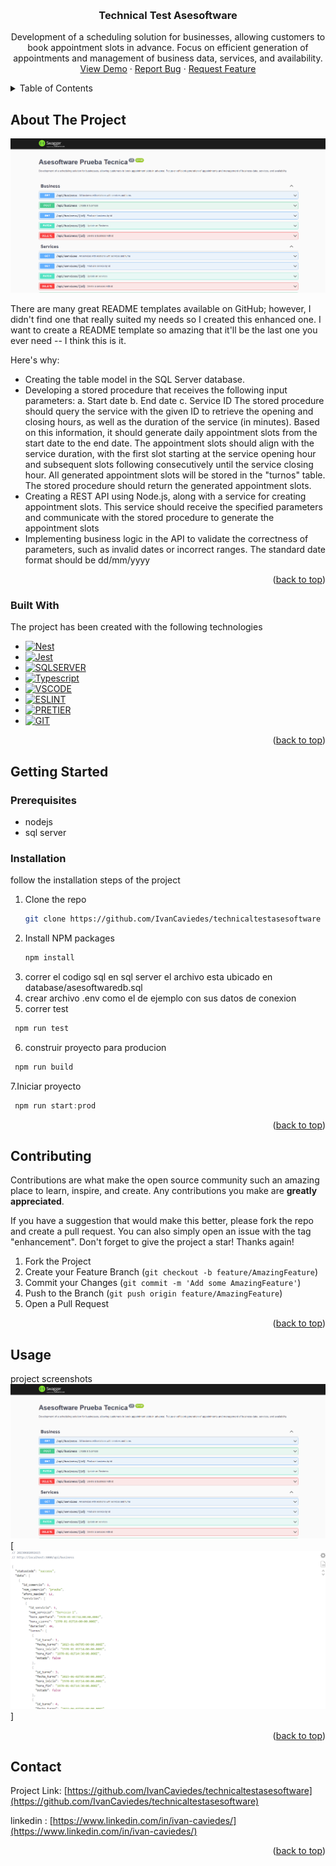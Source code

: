 <a name="readme-top"></a>

<!-- PROJECT LOGO -->
<br />
<div align="center">

  <h3 align="center">Technical Test Asesoftware</h3>

  <p align="center">
    Development of a scheduling solution for businesses, allowing customers to book appointment slots in advance. Focus on efficient generation of appointments and management of business data, services, and availability.
    <br />
    <a href="https://github.com/othneildrew/Best-README-Template">View Demo</a>
    ·
    <a href="https://github.com/othneildrew/Best-README-Template/issues">Report Bug</a>
    ·
    <a href="https://github.com/othneildrew/Best-README-Template/issues">Request Feature</a>
  </p>
</div>

<!-- TABLE OF CONTENTS -->
<details>
  <summary>Table of Contents</summary>
  <ol>
    <li>
      <a href="#about-the-project">About The Project</a>
      <ul>
        <li><a href="#built-with">Built With</a></li>
      </ul>
    </li>
    <li>
      <a href="#getting-started">Getting Started</a>
      <ul>
        <li><a href="#prerequisites">Prerequisites</a></li>
        <li><a href="#installation">Installation</a></li>
      </ul>
    </li>
    <li><a href="#contributing">Contributing</a></li>
  </ol>
</details>

<!-- ABOUT THE PROJECT -->

## About The Project

[![Product Name Screen Shot][product-screenshot]](https://example.com)

There are many great README templates available on GitHub; however, I didn't find one that really suited my needs so I created this enhanced one. I want to create a README template so amazing that it'll be the last one you ever need -- I think this is it.

Here's why:

- Creating the table model in the SQL Server database.
- Developing a stored procedure that receives the following input parameters: a. Start date b. End date c. Service ID The stored procedure should query the service with the given ID to retrieve the opening and closing hours, as well as the duration of the service (in minutes). Based on this information, it should generate daily appointment slots from the start date to the end date. The appointment slots should align with the service duration, with the first slot starting at the service opening hour and subsequent slots following consecutively until the service closing hour. All generated appointment slots will be stored in the "turnos" table. The stored procedure should return the generated appointment slots.
- Creating a REST API using Node.js, along with a service for creating appointment slots. This service should receive the specified parameters and communicate with the stored procedure to generate the appointment slots
- Implementing business logic in the API to validate the correctness of parameters, such as invalid dates or incorrect ranges. The standard date format should be dd/mm/yyyy

<p align="right">(<a href="#readme-top">back to top</a>)</p>

### Built With

The project has been created with the following technologies

- [![Nest][Nest.js]][Next-url]
- [![Jest][Jest.js]][Next-url]
- [![SQLSERVER][SQL.Server]][Next-url]
- [![Typescript][Typescript]][Next-url]
- [![VSCODE][VSCODE]][Next-url]
- [![ESLINT][ESLINT]][Next-url]
- [![PRETIER][PRETIER]][Next-url]
- [![GIT][GIT]][Next-url]

<p align="right">(<a href="#readme-top">back to top</a>)</p>

<!-- GETTING STARTED -->

## Getting Started

### Prerequisites

- nodejs
- sql server

### Installation

follow the installation steps of the project

1. Clone the repo
   ```sh
   git clone https://github.com/IvanCaviedes/technicaltestasesoftware
   ```
2. Install NPM packages
   ```sh
   npm install
   ```
3. correr el codigo sql en sql server el archivo esta ubicado en database/asesoftwaredb.sql
4. crear archivo .env como el de ejemplo con sus datos de conexion
5. correr test

```js
 npm run test
```

6. construir proyecto para producion

```js
 npm run build
```

7.Iniciar proyecto

```js
 npm run start:prod
```

<p align="right">(<a href="#readme-top">back to top</a>)</p>

<!-- CONTRIBUTING -->

## Contributing

Contributions are what make the open source community such an amazing place to learn, inspire, and create. Any contributions you make are **greatly appreciated**.

If you have a suggestion that would make this better, please fork the repo and create a pull request. You can also simply open an issue with the tag "enhancement". Don't forget to give the project a star! Thanks again!

1. Fork the Project
2. Create your Feature Branch (`git checkout -b feature/AmazingFeature`)
3. Commit your Changes (`git commit -m 'Add some AmazingFeature'`)
4. Push to the Branch (`git push origin feature/AmazingFeature`)
5. Open a Pull Request

<p align="right">(<a href="#readme-top">back to top</a>)</p>

## Usage

project screenshots [![Product Name Screen Shot][product-screenshot]](https://example.com) [![Product Name Screen Shot][product-screenshot2]]

<p align="right">(<a href="#readme-top">back to top</a>)</p>

## Contact

Project Link: [https://github.com/IvanCaviedes/technicaltestasesoftware](https://github.com/IvanCaviedes/technicaltestasesoftware)

linkedin : [https://www.linkedin.com/in/ivan-caviedes/](https://www.linkedin.com/in/ivan-caviedes/)

<p align="right">(<a href="#readme-top">back to top</a>)</p>

<!-- MARKDOWN LINKS & IMAGES -->
<!-- https://www.markdownguide.org/basic-syntax/#reference-style-links -->

[contributors-shield]: https://img.shields.io/github/contributors/othneildrew/Best-README-Template.svg?style=for-the-badge
[contributors-url]: https://github.com/IvanCaviedes/technicaltestasesoftware/graphs/contributors
[forks-shield]: https://img.shields.io/github/forks/othneildrew/Best-README-Template.svg?style=for-the-badge
[forks-url]: https://github.com/IvanCaviedes/technicaltestasesoftware/network/members
[stars-shield]: https://img.shields.io/github/stars/othneildrew/Best-README-Template.svg?style=for-the-badge
[stars-url]: https://github.com/IvanCaviedes/technicaltestasesoftware/stargazers
[issues-shield]: https://img.shields.io/github/issues/othneildrew/Best-README-Template.svg?style=for-the-badge
[issues-url]: https://github.com/IvanCaviedes/technicaltestasesoftware/issues
[license-shield]: https://img.shields.io/github/license/othneildrew/Best-README-Template.svg?style=for-the-badge
[license-url]: https://github.com/othneildrew/Best-README-Template/blob/master/LICENSE.txt
[linkedin-shield]: https://img.shields.io/badge/-LinkedIn-black.svg?style=for-the-badge&logo=linkedin&colorB=555
[linkedin-url]: https://www.linkedin.com/in/ivan-caviedes/
[product-screenshot]: docs/swagger.png
[product-screenshot2]: docs/Business.png
[product-screenshot3]: docs/swagger.png
[product-screenshot4]: docs/swagger.png
[Next.js]: https://img.shields.io/badge/next.js-000000?style=for-the-badge&logo=nextdotjs&logoColor=white
[Next-url]: https://nextjs.org/
[React.js]: https://img.shields.io/badge/React-20232A?style=for-the-badge&logo=react&logoColor=61DAFB
[React-url]: https://reactjs.org/
[Vue.js]: https://img.shields.io/badge/Vue.js-35495E?style=for-the-badge&logo=vuedotjs&logoColor=4FC08D
[Vue-url]: https://vuejs.org/
[Angular.io]: https://img.shields.io/badge/Angular-DD0031?style=for-the-badge&logo=angular&logoColor=white
[Angular-url]: https://angular.io/
[Svelte.dev]: https://img.shields.io/badge/Svelte-4A4A55?style=for-the-badge&logo=svelte&logoColor=FF3E00
[Svelte-url]: https://svelte.dev/
[Laravel.com]: https://img.shields.io/badge/Laravel-FF2D20?style=for-the-badge&logo=laravel&logoColor=white
[Laravel-url]: https://laravel.com
[Bootstrap.com]: https://img.shields.io/badge/Bootstrap-563D7C?style=for-the-badge&logo=bootstrap&logoColor=white
[Bootstrap-url]: https://getbootstrap.com
[JQuery.com]: https://img.shields.io/badge/jQuery-0769AD?style=for-the-badge&logo=jquery&logoColor=white
[JQuery-url]: https://jquery.com
[Nest.js]: https://img.shields.io/badge/nest-20232A?style=for-the-badge&logo=nestjs&logoColor=E0234E
[Jest.js]: https://img.shields.io/badge/Jest-323330?style=for-the-badge&logo=Jest&logoColor=white
[SQL.Server]: https://img.shields.io/badge/Microsoft_SQL_Server-CC2927?style=for-the-badge&logo=microsoft-sql-server&logoColor=white
[Typescript]: https://img.shields.io/badge/TypeScript-007ACC?style=for-the-badge&logo=typescript&logoColor=white
[VSCODE]: https://img.shields.io/badge/Visual_Studio_Code-0078D4?style=for-the-badge&logo=visual%20studio%20code&logoColor=white
[ESLINT]: https://img.shields.io/badge/eslint-3A33D1?style=for-the-badge&logo=eslint&logoColor=white
[PRETIER]: https://img.shields.io/badge/prettier-1A2C34?style=for-the-badge&logo=prettier&logoColor=F7BA3
[GIT]: https://img.shields.io/badge/GIT-E44C30?style=for-the-badge&logo=git&logoColor=white
